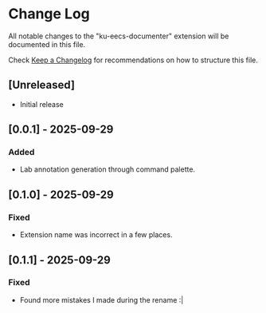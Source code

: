 # Change Log

All notable changes to the "ku-eecs-documenter" extension will be documented in this file.

Check [Keep a Changelog](http://keepachangelog.com/) for recommendations on how to structure this file.

## [Unreleased]

- Initial release

## [0.0.1] - 2025-09-29

### Added

- Lab annotation generation through command palette.

## [0.1.0] - 2025-09-29

### Fixed

- Extension name was incorrect in a few places.

## [0.1.1] - 2025-09-29

### Fixed

- Found more mistakes I made during the rename :|